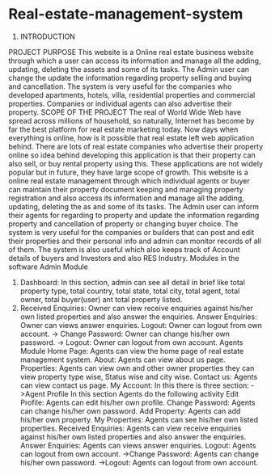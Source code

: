 # Real-estate-management-system
1. INTRODUCTION

PROJECT PURPOSE
This website is a Online real estate business website through which a user can access its  information and manage all the adding, updating, deleting the assets and some of its tasks.
The Admin user can change the update the information regarding property selling and buying  and cancellation. The system is very useful for the companies who developed apartments,  hotels, villa, residential properties and commercial properties. Companies or individual agents  can also advertise their property.
SCOPE OF THE PROJECT
The real of World Wide Web have spread across millions of household, so naturally, Internet  has become by far the best platform for real estate marketing today.
Now days when everything is online, how is it possible that real estate left web application  behind. There are lots of real estate companies who advertise their property online so idea  behind developing this application is that their property can also sell, or buy rental property  using this. These applications are not widely popular but in future, they have large scope of  growth.
This website is a online real estate management through which individual agents or buyer can  maintain their property document keeping and managing property registration and also access  its information and manage all the adding, updating, deleting the as and some of its tasks. The  Admin user can inform their agents for regarding to property and update the information  regarding property and cancellation of property or changing buyer choice.
The system is very useful for the companies or builders that can post and edit their properties  and their personal info and admin can monitor records of all of them. The system is also useful  which also keeps track of Account details of buyers and Investors and also RES Industry.
Modules in the software  Admin Module
1. Dashboard: In this section, admin can see all detail in brief like total property type, total  country, total state, total city, total agent, total owner, total buyer(user) ant total  property listed.
5. Received Enquiries: Owner can view receive enquiries against his/her own listed  properties and also answer the enquiries.
Answer Enquiries: Owner can views answer enquiries.
Logout: Owner can logout from own account.
-> Change Password: Owner can change his/her own password.
-> Logout: Owner can logout from own account.
Agents Module
Home Page: Agents can view the home page of real estate management system.
About: Agents can view about us page.
Properties: Agents can view own and other owner properties they can view property  type wise, Status wise and city wise.
Contact us: Agents can view contact us page.
My Account: In this there is three section:
->Agent Profile
In this section Agents do the following activity
Edit Profile: Agents can edit his/her own profile.
Change Password: Agents can change his/her own password.
Add Property: Agents can add his/her own property.
My Properties: Agents can see his/her own listed properties.
Received Enquiries: Agents can view receive enquiries against his/her own listed  properties and also answer the enquiries.
Answer Enquiries: Agents can views answer enquiries.
Logout: Agents can logout from own account.
->Change Password: Agents can change his/her own password.
->Logout: Agents can logout from own account.
